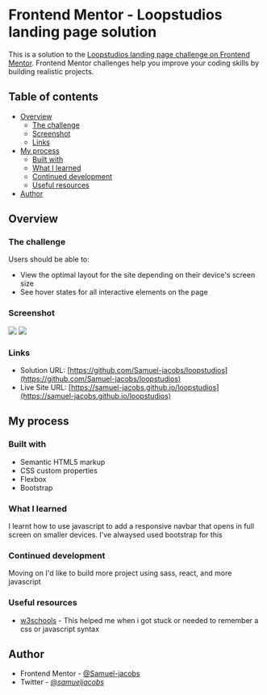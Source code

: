 # Frontend Mentor - Loopstudios landing page solution

This is a solution to the [Loopstudios landing page challenge on Frontend Mentor](https://www.frontendmentor.io/challenges/loopstudios-landing-page-N88J5Onjw). Frontend Mentor challenges help you improve your coding skills by building realistic projects. 

## Table of contents

- [Overview](#overview)
  - [The challenge](#the-challenge)
  - [Screenshot](#screenshot)
  - [Links](#links)
- [My process](#my-process)
  - [Built with](#built-with)
  - [What I learned](#what-i-learned)
  - [Continued development](#continued-development)
  - [Useful resources](#useful-resources)
- [Author](#author)




## Overview

### The challenge

Users should be able to:

- View the optimal layout for the site depending on their device's screen size
- See hover states for all interactive elements on the page

### Screenshot

![](../images/loopstudios-desktop.png)
![](../images/loopstudios-mobile.png)



### Links

- Solution URL: [https://github.com/Samuel-jacobs/loopstudios](https://github.com/Samuel-jacobs/loopstudios)
- Live Site URL: [https://samuel-jacobs.github.io/loopstudios](https://samuel-jacobs.github.io/loopstudios)

## My process

### Built with

- Semantic HTML5 markup
- CSS custom properties
- Flexbox
- Bootstrap


### What I learned

I learnt how to use javascript to add a responsive navbar that opens in full screen on smaller devices. I've alwaysed used bootstrap for this



### Continued development

Moving on I'd like to build more project using sass, react, and more javascript

### Useful resources

- [w3schools](https://www.w3schools.com) - This helped me when i got stuck or needed to remember a css or javascript syntax


## Author


- Frontend Mentor - [@Samuel-jacobs](https://www.frontendmentor.io/profile/samuel-jacobs)
- Twitter - [@_samueljacobs_](https://www.twitter.com/_samueljacobs_)




